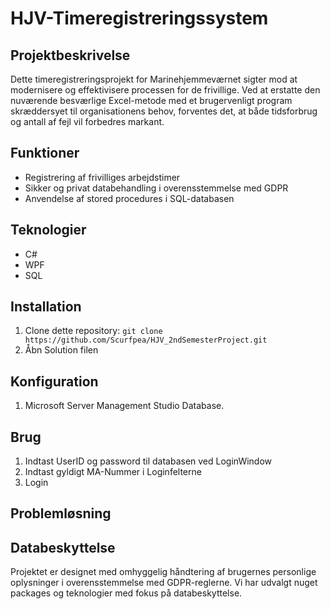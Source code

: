 # HJV-Timeregistreringssystem

## Projektbeskrivelse
Dette timeregistreringsprojekt for Marinehjemmeværnet sigter mod at modernisere og effektivisere processen for de frivillige. Ved at erstatte den nuværende besværlige Excel-metode med et brugervenligt program skræddersyet til organisationens behov, forventes det, at både tidsforbrug og antall af fejl vil forbedres markant.

## Funktioner
- Registrering af frivilliges arbejdstimer
- Sikker og privat databehandling i overensstemmelse med GDPR
- Anvendelse af stored procedures i SQL-databasen

## Teknologier
- C#
- WPF
- SQL

## Installation
1. Clone dette repository: `git clone https://github.com/Scurfpea/HJV_2ndSemesterProject.git`
2. Åbn Solution filen

## Konfiguration
1. Microsoft Server Management Studio Database. 

## Brug
1. Indtast UserID og password til databasen ved LoginWindow
2. Indtast gyldigt MA-Nummer i Loginfelterne
3. Login

## Problemløsning

## Databeskyttelse
Projektet er designet med omhyggelig håndtering af brugernes personlige oplysninger i overensstemmelse med GDPR-reglerne. 
Vi har udvalgt nuget packages og teknologier med fokus på databeskyttelse.
